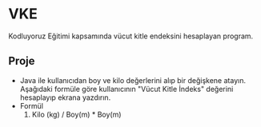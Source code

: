 # VKE
Kodluyoruz Eğitimi kapsamında vücut kitle endeksini hesaplayan program.

## Proje
* Java ile kullanıcıdan boy ve kilo değerlerini alıp bir değişkene atayın. Aşağıdaki formüle göre kullanıcının "Vücut Kitle İndeks" değerini hesaplayıp ekrana yazdırın.
* Formül
  1. Kilo (kg) / Boy(m) * Boy(m)
